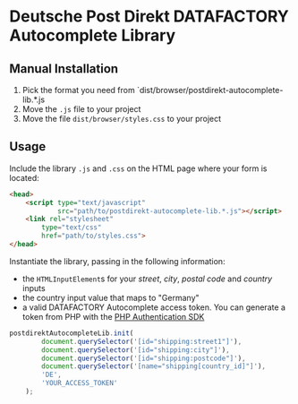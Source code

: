 # Deutsche Post Direkt DATAFACTORY Autocomplete Library

## Manual Installation

1. Pick the format you need from `dist/browser/postdirekt-autocomplete-lib.*.js
2. Move the `.js` file to your project
3. Move the file `dist/browser/styles.css` to your project

## Usage

Include the library `.js` and `.css` on the HTML page where your form is located:

``` html
<head>
    <script type="text/javascript"
            src="path/to/postdirekt-autocomplete-lib.*.js"></script>
    <link rel="stylesheet"
        type="text/css"
        href="path/to/styles.css">
</head>
```

Instantiate the library, passing in the following information:

- the `HTMLInputElement`s for your *street*, *city*, *postal code* and *country* inputs
- the country input value that maps to "Germany"
- a valid DATAFACTORY Autocomplete access token. You can generate a token from PHP with the [PHP Authentication SDK](https://github.com/netresearch?q=autocomplete)

``` js
postdirektAutocompleteLib.init(
        document.querySelector('[id="shipping:street1"]'),
        document.querySelector('[id="shipping:city"]'),
        document.querySelector('[id="shipping:postcode"]'),
        document.querySelector('[name="shipping[country_id]"]'),
        'DE',
        'YOUR_ACCESS_TOKEN'
    );
```
